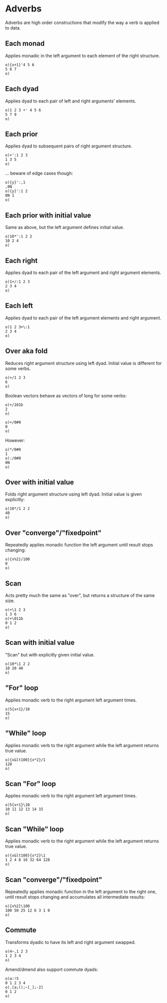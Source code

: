 # Adverbs

Adverbs are high order constructions that modify the way a verb is applied to data.

## Each monad

Applies monadic in the left argument to each element of the right structure.

```o
o){x+1}'4 5 6
5 6 7
o)
```

## Each dyad

Applies dyad to each pair of left and right arguments' elements.

```o
o)1 2 3 +' 4 5 6
5 7 9
o)
```

## Each prior

Applies dyad to subsequent pairs of right argument structure.

```o
o)+':1 2 3
1 3 5
o)
```

... beware of edge cases though:

```o
o){y}':,1
,0N
o){y}':1 2
0N 1
o)
```

## Each prior with initial value

Same as above, but the left argument defines initial value.

```o
o)10*':1 2 2
10 2 4
o)
```

## Each right

Applies dyad to each pair of the left argument and right argument elements.

```o
o)1+/:1 2 3
2 3 4
o)
```

## Each left

Applies dyad to each pair of the left argument elements and right argument.

```o
o)1 2 3+\:1
2 3 4
o)
```

## Over aka fold

Reduces right argument structure using left dyad. Initial value is different for some verbs.

```o
o)+/1 2 3
6
o)
```

Boolean vectors behave as vectors of long for some verbs:

```o
o)+/101b
2
o)
```

```o
o)+/0#0
0
o)
```

However:

```o
o)*/0#0
1
o):/0#0
0N
o)
```

## Over with initial value

Folds right argument structure using left dyad. Initial value is given explicitly:

```o
o)10*/1 2 2
40
o)
```

## Over "converge"/"fixedpoint"

Repeatedly applies monadic function the left argument until result stops changing:

```o
o){x%2}/100
0
o)
```

## Scan

Acts pretty much the same as "over", but returns a structure of the same size.

```o
o)+\1 2 3
1 3 6
o)+\011b
0 1 2
o)
```

## Scan with initial value

"Scan" but with explicitly given initial value.

```o
o)10*\1 2 2
10 20 40
o)
```

## "For" loop

Applies monadic verb to the right argument left argument times.

```o
o)5{x+1}/10
15
o)
```

## "While" loop

Applies monadic verb to the right argument while the left argument returns true value.

```o
o){x&lt100}{x*2}/1
128
o)
```

## Scan "For" loop

Applies monadic verb to the right argument left argument times.

```o
o)5{x+1}\10
10 11 12 13 14 15
o)
```

## Scan "While" loop

Applies monadic verb to the right argument while the left argument returns true value.

```o
o){x&lt100}{x*2}\1
1 2 4 8 16 32 64 128
o)
```

## Scan "converge"/"fixedpoint"

Repeatedly applies monadic function in the left argument to the right one, until result stops changing and accumulates all intermediate results:

```o
o){x%2}\100
100 50 25 12 6 3 1 0
o)
```

## Commute

Transforms dyadic to have its left and right argument swapped.

```o
o)4~,1 2 3
1 2 3 4
o)
```

Amend/dmend also support commute dyads:

```o
o)a:!5
0 1 2 3 4
o).[a;();~[_];-2]
0 1 2
o)
```
